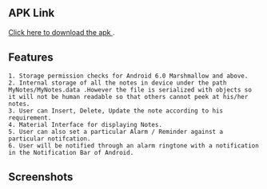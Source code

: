 ## APK Link

<a href="https://drive.google.com/open?id=1oVe5ca1mWgSSsEmnOvkuNhXabVK3cT_q"> Click here to download the apk </a>.

## Features

```
1. Storage permission checks for Android 6.0 Marshmallow and above.
2. Internal storage of all the notes in device under the path MyNotes/MyNotes.data .However the file is serialized with objects so it will not be human readable so that others cannot peek at his/her notes.
3. User can Insert, Delete, Update the note according to his requirement.
4. Material Interface for displaying Notes.
5. User can also set a particular Alarm / Reminder against a particular notifcation. 
6. User will be notified through an alarm ringtone with a notification in the Notification Bar of Android.
```

## Screenshots
